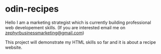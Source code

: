 # odin-recipes
Hello I am a marketing strategist which is currently building professional web developement skills. (If you are interested email me on zephyrbusinessmarketing@gmail.com)

This project will demonstrate my HTML skills so far and it is about a recipe website.
